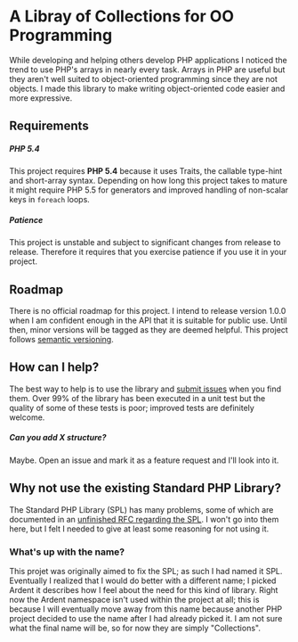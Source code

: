 # A Libray of Collections for OO Programming

While developing and helping others develop PHP applications I noticed the trend to use PHP's arrays in nearly every task. Arrays in PHP are useful but they aren't well suited to object-oriented programming since they are not objects. I made this library to make writing object-oriented code easier and more expressive.

## Requirements

##### PHP 5.4
This project requires **PHP 5.4** because it uses Traits, the callable type-hint and short-array syntax. Depending on how long this project takes to mature it might require PHP 5.5 for generators and improved handling of non-scalar keys in `foreach` loops.

##### Patience
This project is unstable and subject to significant changes from release to release. Therefore it requires that you exercise patience if you use it in your project.

## Roadmap

There is no official roadmap for this project. I intend to release version 1.0.0 when I am confident enough in the API that it is suitable for public use. Until then, minor versions will be tagged as they are deemed helpful. This project follows [semantic versioning](http://semver.org).

## How can I help?

The best way to help is to use the library and [submit issues](https://github.com/morrisonlevi/Ardent/issues) when you find them. Over 99% of the library has been executed in a unit test but the quality of some of these tests is poor; improved tests are definitely welcome.

##### Can you add X structure?

Maybe. Open an issue and mark it as a feature request and I'll look into it. 

## Why not use the existing Standard PHP Library?

The Standard PHP Library (SPL) has many problems, some of which are documented in an [unfinished RFC regarding the SPL](https://wiki.php.net/rfc/spl-improvements).  I won't go into them here, but I felt I needed to give at least some reasoning for not using it.

### What's up with the name?

This projet was originally aimed to fix the SPL; as such I had named it SPL. Eventually I realized that I would do better with a different name; I picked Ardent it describes how I feel about the need for this kind of library. Right now the Ardent namespace isn't used within the project at all; this is because I will eventually move away from this name because another PHP project decided to use the name after I had already picked it. I am not sure what the final name will be, so for now they are simply "Collections".
